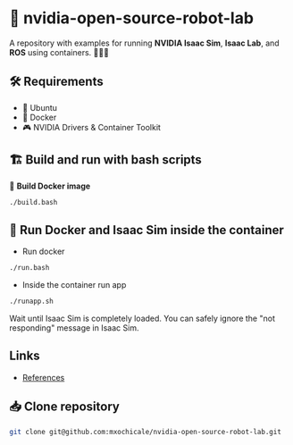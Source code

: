 # :robot:  nvidia-open-source-robot-lab
A repository with examples for running **NVIDIA Isaac Sim**, **Isaac Lab**, and **ROS** using containers. 🧪🧠🐳


## 🛠️ Requirements
- 🐧 Ubuntu  
- 🐋 Docker  
- 🎮 NVIDIA Drivers & Container Toolkit  

## 🏗️ Build and run with bash scripts

🔧 **Build Docker image**
```bash
./build.bash
```

## 🐳 Run Docker and Isaac Sim inside the container
* Run docker
```bash
./run.bash
```

* Inside the container run app
```bash
./runapp.sh
```
Wait until Isaac Sim is completely loaded. You can safely ignore the "not responding" message in Isaac Sim.


## Links
* [References](docs/README.md#references)

## 📥 Clone repository
```bash
git clone git@github.com:mxochicale/nvidia-open-source-robot-lab.git
```

